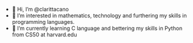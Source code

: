 - 👋 Hi, I’m @clarittacano
- 👀 I’m interested in mathematics, technology and furthering my skills in programming languages.
- 🌱 I’m currently learning C language and bettering my skills in Python from CS50 at harvard.edu 

<!---
clarittacano/clarittacano is a ✨ special ✨ repository because its `README.md` (this file) appears on your GitHub profile.
You can click the Preview link to take a look at your changes.
--->

